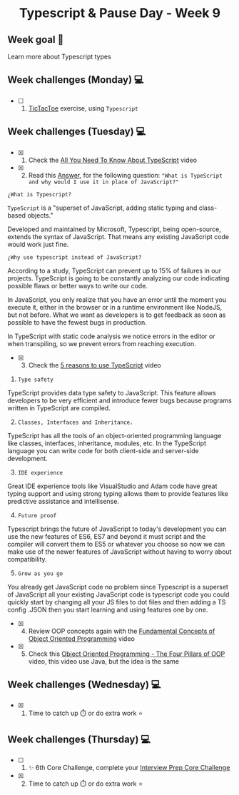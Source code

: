 <h1 align="center">Typescript & Pause Day - Week 9</h1>

## Week goal 🏁

<p>Learn more about Typescript types</p>

## Week challenges (Monday) 💻

- [ ] 1. [TicTacToe](./exercises/e00/desc) exercise, using `Typescript`

## Week challenges (Tuesday) 💻

- [x] 1. Check the [All You Need To Know About TypeScript](https://www.youtube.com/watch?v=eCZhz0JCVx0) video
- [x] 2. Read this [Answer](https://stackoverflow.com/questions/12694530/what-is-typescript-and-why-would-i-use-it-in-place-of-javascript/35048303#35048303), for the following question: `"What is TypeScript and why would I use it in place of JavaScript?"`


`¿What is Typescript?`

`TypeScript` is a "superset of JavaScript, adding static typing and class-based objects."

Developed and maintained by Microsoft, Typescript, being open-source, extends the syntax of JavaScript. That means any existing JavaScript code would work just fine.

`¿Why use typescript instead of JavaScript?`

According to a study, TypeScript can prevent up to 15% of failures in our projects. TypeScript is going to be constantly analyzing our code indicating possible flaws or better ways to write our code.

In JavaScript, you only realize that you have an error until the moment you execute it, either in the browser or in a runtime environment like NodeJS, but not before. What we want as developers is to get feedback as soon as possible to have the fewest bugs in production.

In TypeScript with static code analysis we notice errors in the editor or when transpiling, so we prevent errors from reaching execution.


- [x] 3. Check the [5 reasons to use TypeScript](https://www.youtube.com/watch?v=BDCjP9VLoPo) video

1. `Type safety`

  TypeScript provides data type safety to JavaScript. This feature allows developers to be very efficient and introduce fewer bugs because programs written in TypeScript are compiled.

2. `Classes, Interfaces and Inheritance.`

  TypeScript has all the tools of an object-oriented programming language like classes, interfaces, inheritance, modules, etc. In the TypeScript language you can write code for both client-side and server-side development.

3. `IDE experience`

  Great IDE experience tools like VisualStudio and Adam code have great typing support and using strong typing allows them to provide features like predictive assistance and intellisense.

4. `Future proof`

  Typescript brings the future of JavaScript to today's development you can use the new features of ES6, ES7 and beyond it must script and the compiler will convert them to ES5 or whatever you choose so now we can make use of the newer features of JavaScript without having to worry about compatibility.

5. `Grow as you go`
  
  You already get JavaScript code no problem since Typescript is a superset of JavaScript all your existing JavaScript code is typescript code you could quickly start by changing all your JS files to dot files and then adding a TS config  .JSON then you start learning and using features one by one.


- [x] 4. Review OOP concepts again with the [Fundamental Concepts of Object Oriented Programming](https://www.youtube.com/watch?v=m_MQYyJpIjg) video

- [x] 5. Check this [Object Oriented Programming - The Four Pillars of OOP](https://www.youtube.com/watch?v=1ONhXmQuWP8) video, this video use Java, but the idea is the same

## Week challenges (Wednesday) 💻

- [x] 1. Time to catch up ⏱️ or do extra work ⭐

## Week challenges (Thursday) 💻

- [ ] 1. ✨ 6th Core Challenge, complete your [Interview Prep Core Challenge](https://www.notion.so/corecode/Mock-Interviews-a997bd9a907c43e58530ffca517f4cae)
- [x] 2. Time to catch up ⏱️ or do extra work ⭐
